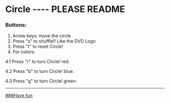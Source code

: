 # Circle ---- PLEASE README

### Buttons:

1. Arrow keys: move the circle
2. Press "s" to shuffle!! Like the DVD Logo
3. Press "t" to reset Circle!
4. For colors:

  4.1 Press "r" to turn Circle! red.
  
  4.2 Press "b" to turn Circle! blue.
  
  4.3 Press "g" to turn Circle! green.

---

[###Have fun](https://gabrielcerri.github.io/Circle-/ "Circle!")
